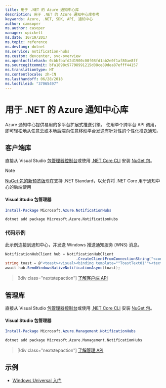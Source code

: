 ```yaml
---
title: 用于 .NET 的 Azure 通知中心库
description: 用于 .NET 的 Azure 通知中心库参考
keywords: Azure, .NET, SDK, API, 通知中心
author: camsoper
ms.author: casoper
manager: wpickett
ms.date: 10/19/2017
ms.topic: reference
ms.devlang: dotnet
ms.service: notification-hubs
ms.custom: devcenter, svc-overview
ms.openlocfilehash: 0cbbfbafd2d1900c00f08fd1ab2e0f1af80ae8ff
ms.sourcegitcommit: bfa1898c97798991215d08ce89dea87efff44157
ms.translationtype: HT
ms.contentlocale: zh-CN
ms.lasthandoff: 06/28/2018
ms.locfileid: "37065497"
---
```

# <a name="azure-notification-hubs-libraries-for-net"></a>用于 .NET 的 Azure 通知中心库

Azure 通知中心提供易用的多平台扩展式推送引擎。 使用单个跨平台 API 调用，即可轻松地从任意云或本地后端向任意移动平台发送有针对性的个性化推送通知。

## <a name="client-library"></a>客户端库

直接从 Visual Studio [包管理器控制台][PackageManager]或使用 [.NET Core CLI][DotNetCLI] 安装 [NuGet 包](https://www.nuget.org/packages/Microsoft.Azure.NotificationHubs)。

> [!NOTE]
> [NuGet 包的新预览版](https://www.nuget.org/packages/Microsoft.Azure.NotificationHubs/2.0.0-preview1)现在支持 .NET Standard，以允许将 .NET Core 用于通知中心的后端使用

#### <a name="visual-studio-package-manager"></a>Visual Studio 包管理器

```powershell
Install-Package Microsoft.Azure.NotificationHubs
```

```bash
dotnet add package Microsoft.Azure.NotificationHubs
```

### <a name="code-example"></a>代码示例

此示例连接到通知中心，并发送 Windows 推送通知服务 (WNS) 消息。

```csharp
NotificationHubClient hub = NotificationHubClient
                                .CreateClientFromConnectionString("<connection string with full access>", "<hub name>");
string toast = @"<toast><visual><binding template=""ToastText01""><text id=""1"">Hello from a .NET App!</text></binding></visual></toast>";
await hub.SendWindowsNativeNotificationAsync(toast);
```

> [!div class="nextstepaction"]
> [了解客户端 API](/dotnet/api/overview/azure/notificationhubs/client)


## <a name="management-library"></a>管理库

直接从 Visual Studio [包管理器控制台][PackageManager]或使用 [.NET Core CLI][DotNetCLI] 安装 [NuGet 包](https://www.nuget.org/packages/Microsoft.Azure.Management.NotificationHubs)。

#### <a name="visual-studio-package-manager"></a>Visual Studio 包管理器

```powershell
Install-Package Microsoft.Azure.Management.NotificationHubs
```

```bash
dotnet add package Microsoft.Azure.Management.NotificationHubs
```

> [!div class="nextstepaction"]
> [了解管理 API](/dotnet/api/overview/azure/notificationhubs/management)

## <a name="samples"></a>示例

- [Windows Universal 入门](https://github.com/Azure/azure-notificationhubs-samples/tree/master/dotnet/GetStartedWindowsUniversal)

[PackageManager]: https://docs.microsoft.com/nuget/tools/package-manager-console
[DotNetCLI]: https://docs.microsoft.com/dotnet/core/tools/dotnet-add-package
